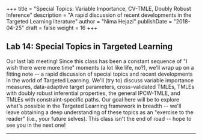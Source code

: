 +++
title = "Special Topics: Variable Importance, CV-TMLE, Doubly Robust Inference"
description = "A rapid discussion of recent developments in the Targeted Learning literature"
author = "Nima Hejazi"
publishDate = "2018-04-25"
draft = false
weight = 16
+++

## Lab 14: Special Topics in Targeted Learning

Our last lab meeting! Since this class has been a constant sequence of "I wish
there were more time" moments (a lot like life, no?), we'll wrap up on a fitting
note -- a rapid discussion of special topics and recent developments in the
world of Targeted Learning. We'll (try to) discuss variable importance measures,
data-adaptive target parameters, cross-validated TMLEs, TMLEs with doubly robust
inferential properties, the general IPCW-TMLE, and TMLEs with
constraint-specific paths. Our goal here will be to explore what's possible in
the Targeted Learning framework in breadth -- we'll leave obtaining a deep
understanding of these topics as an "exercise to the reader" (i.e., your future
selves). This class isn't the end of road -- hope to see you in the next one!

---
